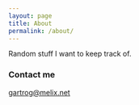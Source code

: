 ```yaml
---
layout: page
title: About
permalink: /about/
---
```


Random stuff I want to keep track of.

### Contact me

[gartrog@melix.net](mailto:gartrog@melix.net)
